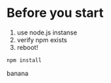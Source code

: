 # Before you start

1. use node.js instanse
2. verify npm exists
3. reboot!
```
npm install
```


banana
